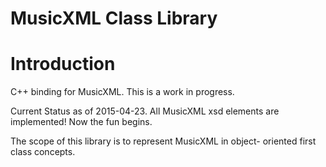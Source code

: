 MusicXML Class Library
======================

# Introduction
C++ binding for MusicXML.  This is a work in progress.

Current Status as of 2015-04-23.
All MusicXML xsd elements are implemented!  Now the fun begins.

The scope of this library is to represent MusicXML in object-
oriented first class concepts.